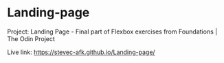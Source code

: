 # Landing-page
Project: Landing Page - Final part of Flexbox exercises from Foundations | The Odin Project

Live link: https://stevec-afk.github.io/Landing-page/
